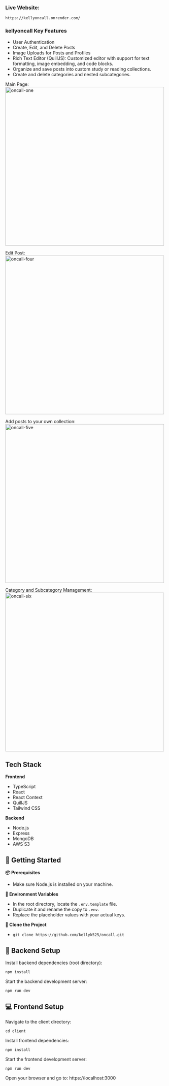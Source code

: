### Live Website:

`https://kellyoncall.onrender.com/`

### kellyoncall Key Features

- User Authentication
- Create, Edit, and Delete Posts
- Image Uploads for Posts and Profiles
- Rich Text Editor (QuillJS): Customized editor with support for text formatting, image embedding, and code blocks.
- Organize and save posts into custom study or reading collections.
- Create and delete categories and nested subcategories.

Main Page:  
<img width="500" alt="oncall-one" src="https://github.com/user-attachments/assets/579033ed-4ae5-4af6-8586-61272b52cbd1" />

Edit Post:  
<img width="500" alt="oncall-four" src="https://github.com/user-attachments/assets/2c59a2f3-93c8-4ae1-b979-6e0354b7ea00" />

Add posts to your own collection:  
<img width="500" alt="oncall-five" src="https://github.com/user-attachments/assets/00b0cced-5f7e-4ab9-a09e-c72cb9217f4b" />

Category and Subcategory Management:  
<img width="500" alt="oncall-six" src="https://github.com/user-attachments/assets/16154b75-6fe7-4786-a749-c1481037a53b" />

## Tech Stack

**Frontend**

- TypeScript
- React
- React Context
- QuillJS
- Tailwind CSS

**Backend**

- Node.js
- Express
- MongoDB
- AWS S3

## 🚀 Getting Started

**📦 Prerequisites**

- Make sure Node.js is installed on your machine.

**🔐 Environment Variables**

- In the root directory, locate the `.env.template` file.
- Duplicate it and rename the copy to `.env`.
- Replace the placeholder values with your actual keys.

**📁 Clone the Project**

- `git clone https://github.com/kellyk525/oncall.git`

## 🔧 Backend Setup

Install backend dependencies (root directory):

`npm install`

Start the backend development server:

`npm run dev`

## 💻 Frontend Setup

Navigate to the client directory:

`cd client`

Install frontend dependencies:

`npm install`

Start the frontend development server:

`npm run dev`

Open your browser and go to:
https://localhost:3000

